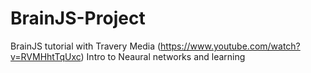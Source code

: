 # BrainJS-Project
BrainJS tutorial with Travery Media (https://www.youtube.com/watch?v=RVMHhtTqUxc) 
Intro to Neaural networks and learning
